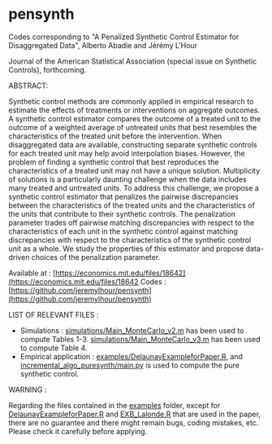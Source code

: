 # pensynth

Codes corresponding to "A Penalized Synthetic Control Estimator for Disaggregated Data", Alberto Abadie and Jérémy L'Hour

Journal of the American Statistical Association (special issue on Synthetic Controls), forthcoming.

ABSTRACT:

Synthetic control methods are commonly applied in empirical research to estimate the effects of treatments or interventions on aggregate outcomes. A synthetic control estimator compares the outcome of a treated unit to the outcome of a weighted average of untreated units that best resembles the characteristics of the treated unit before the intervention. When disaggregated data are available, constructing separate synthetic controls for each treated unit may help avoid interpolation biases. However, the problem of finding a synthetic control that best reproduces the characteristics of a treated unit may not have a unique solution. Multiplicity of solutions is a particularly daunting challenge when the data includes many treated and untreated units. To address this challenge, we propose a synthetic control estimator that penalizes the pairwise discrepancies between the characteristics of the treated units and the characteristics of the units that contribute to their synthetic controls. The penalization parameter trades off pairwise matching discrepancies with respect to the characteristics of each unit in the synthetic control against matching discrepancies with respect to the characteristics of the synthetic control unit as a whole. We study the properties of this estimator and propose data-driven choices of the penalization parameter. 

Available at : [https://economics.mit.edu/files/18642](https://economics.mit.edu/files/18642
Codes : [https://github.com/jeremylhour/pensynth](https://github.com/jeremylhour/pensynth)

LIST OF RELEVANT FILES :

- Simulations : [simulations/Main_MonteCarlo_v2.m](simulations/Main_MonteCarlo_v2.m) has been used to compute Tables 1-3. [simulations/Main_MonteCarlo_v3.m](simulations/Main_MonteCarlo_v3.m) has been used to compute Table 4.
- Empirical application : [examples/DelaunayExampleforPaper.R](examples/DelaunayExampleforPaper.R), and [incremental_algo_puresynth/main.py](incremental_algo_puresynth/main.py) is used to compute the pure synthetic control.

WARNING :

Regarding the files contained in the [examples](examples/) folder, except for [DelaunayExampleforPaper.R](DelaunayExampleforPaper.R) and [EXB_Lalonde.R](EXB_Lalonde.R) that are used in the paper, there are no guarantee and there might remain bugs, coding mistakes, etc. Please check it carefully before applying.

